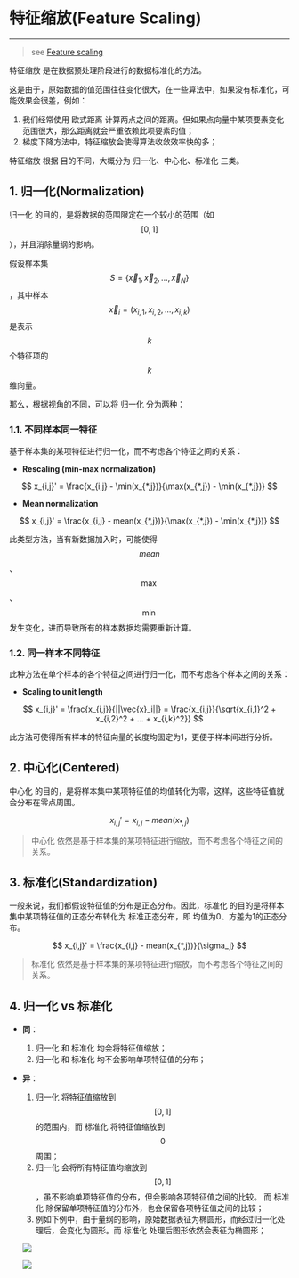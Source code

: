 <!-- toc -->

# 特征缩放(Feature Scaling)

---

> see [Feature scaling](https://en.wikipedia.org/wiki/Feature_scaling)

特征缩放 是在数据预处理阶段进行的数据标准化的方法。

这是由于，原始数据的值范围往往变化很大，在一些算法中，如果没有标准化，可能效果会很差，例如：

1. 我们经常使用 欧式距离 计算两点之间的距离。但如果点向量中某项要素变化范围很大，那么距离就会严重依赖此项要素的值；
2. 梯度下降方法中，特征缩放会使得算法收敛效率快的多；

特征缩放 根据 目的不同，大概分为 归一化、中心化、标准化 三类。

## 1. 归一化(Normalization)

归一化 的目的，是将数据的范围限定在一个较小的范围（如 $$[0,1]$$），并且消除量纲的影响。

假设样本集 $$ S = \{\vec{x}_1,\vec{x}_2,...,\vec{x}_N\} $$，其中样本 $$ \vec{x}_i = (x_{i,1},x_{i,2},...,x_{i,k}) $$ 是表示 $$ k $$ 个特征项的 $$ k $$ 维向量。

那么，根据视角的不同，可以将 归一化 分为两种：

### 1.1. 不同样本同一特征

基于样本集的某项特征进行归一化，而不考虑各个特征之间的关系：

- **Rescaling (min-max normalization)**

$$
x_{i,j}' = \frac{x_{i,j} - \min(x_{*,j})}{\max(x_{*,j}) - \min(x_{*,j})}
$$

- **Mean normalization**

$$
x_{i,j}' = \frac{x_{i,j} - mean(x_{*,j})}{\max(x_{*,j}) - \min(x_{*,j})}
$$

此类型方法，当有新数据加入时，可能使得 $$ mean $$、$$ \max $$、$$ \min $$ 发生变化，进而导致所有的样本数据均需要重新计算。

### 1.2. 同一样本不同特征

此种方法在单个样本的各个特征之间进行归一化，而不考虑各个样本之间的关系：

- **Scaling to unit length**

$$
x_{i,j}' = \frac{x_{i,j}}{||\vec{x}_i||} = \frac{x_{i,j}}{\sqrt{x_{i,1}^2 + x_{i,2}^2 + ... + x_{i,k}^2}}
$$

此方法可使得所有样本的特征向量的长度均固定为1，更便于样本间进行分析。

## 2. 中心化(Centered)

中心化 的目的，是将样本集中某项特征值的均值转化为零，这样，这些特征值就会分布在零点周围。

$$
x_{i,j}' = x_{i,j} - mean(x_{*,j}) 
$$

> 中心化 依然是基于样本集的某项特征进行缩放，而不考虑各个特征之间的关系。

## 3. 标准化(Standardization)

一般来说，我们都假设特征值的分布是正态分布。因此，标准化 的目的是将样本集中某项特征值的正态分布转化为 标准正态分布，即 均值为0、方差为1的正态分布。

$$
x_{i,j}' = \frac{x_{i,j} - mean(x_{*,j})}{\sigma_j} 
$$

> 标准化 依然是基于样本集的某项特征进行缩放，而不考虑各个特征之间的关系。

## 4. 归一化 vs 标准化

- **同**：

    1. 归一化 和 标准化 均会将特征值缩放；
    2. 归一化 和 标准化 均不会影响单项特征值的分布；
    
- **异**：    
    
    1. 归一化 将特征值缩放到 $$ [0,1] $$ 的范围内，而 标准化 将特征值缩放到 $$ 0 $$ 周围；
    2. 归一化 会将所有特征值均缩放到 $$ [0,1] $$ ，虽不影响单项特征值的分布，但会影响各项特征值之间的比较。 而 标准化 除保留单项特征值的分布外，也会保留各项特征值之间的比较；
    3. 例如下例中，由于量纲的影响，原始数据表征为椭圆形，而经过归一化处理后，会变化为圆形。而 标准化 处理后图形依然会表征为椭圆形；

    ![](https://ws2.sinaimg.cn/large/006tNbRwgy1fxzrmrrvaoj30k0038dfw.jpg)

    ![](https://ws1.sinaimg.cn/large/006tNbRwgy1fxzrkq167dj30jp09z3yq.jpg)

